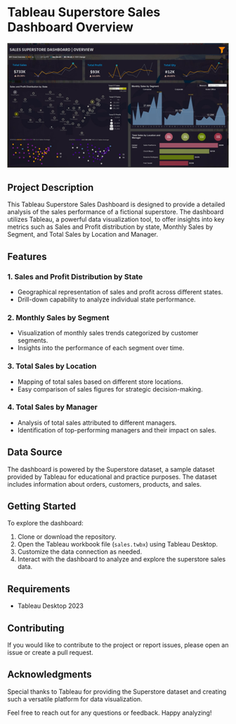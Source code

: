 # Tableau Superstore Sales Dashboard Overview
![Superstore Dashboard](https://github.com/vn33/Superstore-Sales-Dashboard---Tableau/blob/master/Dashboard%20image.jpg)

## Project Description

This Tableau Superstore Sales Dashboard is designed to provide a detailed analysis of the sales performance of a fictional superstore. The dashboard utilizes Tableau, a powerful data visualization tool, to offer insights into key metrics such as Sales and Profit distribution by state, Monthly Sales by Segment, and Total Sales by Location and Manager.

## Features

### 1. Sales and Profit Distribution by State

   - Geographical representation of sales and profit across different states.
   - Drill-down capability to analyze individual state performance.

### 2. Monthly Sales by Segment

   - Visualization of monthly sales trends categorized by customer segments.
   - Insights into the performance of each segment over time.

### 3. Total Sales by Location

   - Mapping of total sales based on different store locations.
   - Easy comparison of sales figures for strategic decision-making.

### 4. Total Sales by Manager

   - Analysis of total sales attributed to different managers.
   - Identification of top-performing managers and their impact on sales.

## Data Source

The dashboard is powered by the Superstore dataset, a sample dataset provided by Tableau for educational and practice purposes. The dataset includes information about orders, customers, products, and sales.

## Getting Started

To explore the dashboard:

1. Clone or download the repository.
2. Open the Tableau workbook file (`sales.twbx`) using Tableau Desktop.
3. Customize the data connection as needed.
4. Interact with the dashboard to analyze and explore the superstore sales data.

## Requirements

- Tableau Desktop 2023

## Contributing

If you would like to contribute to the project or report issues, please open an issue or create a pull request.

## Acknowledgments

Special thanks to Tableau for providing the Superstore dataset and creating such a versatile platform for data visualization.

Feel free to reach out for any questions or feedback. Happy analyzing!

